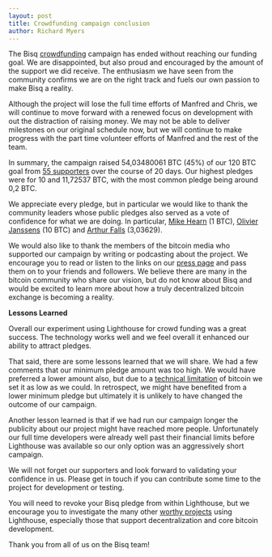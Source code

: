 ```yaml
---
layout: post
title: Crowdfunding campaign conclusion
author: Richard Myers
---
```


The Bisq [crowdfunding][1] campaign has ended without reaching our funding goal.  We are disappointed, but also proud and encouraged by the amount of the support we did receive.   The enthusiasm we have seen from the community confirms we are on the right track and fuels our own passion to make Bisq a reality.

Although the project will lose the full time efforts of Manfred and Chris, we will continue to move forward with a renewed focus on development with out the distraction of raising money.  We may not be able to deliver milestones on our original schedule now, but we will continue to make progress with the part time volunteer efforts of Manfred and the rest of the team.

In summary, the campaign raised 54,03480061 BTC (45%) of our 120 BTC goal from [55 supporters][2] over the course of 20 days.  Our highest pledges were for 10 and 11,72537 BTC, with the most common pledge being around 0,2 BTC.

We appreciate every pledge, but in particular we would like to thank the community leaders whose public pledges also served as a vote of confidence for what we are doing.  In particular, [Mike Hearn][3] (1 BTC), [Olivier Janssens][4] (10 BTC) and [Arthur Falls][5] (3,03629).

We would also like to thank the members of the bitcoin media who supported our campaign by writing or podcasting about the project.  We encourage you to read or listen to the links on our [press page][6] and pass them on to your friends and followers.  We believe there are many in the bitcoin community who share our vision, but do not know about Bisq and would be excited to learn more about how a truly decentralized bitcoin exchange is becoming a reality.

**Lessons Learned**

Overall our experiment using Lighthouse for crowd funding was a great success.   The technology works well and we feel overall it enhanced our ability to attract pledges.

That said, there are some lessons learned that we will share.  We had a few comments that our minimum pledge amount was too high.   We would have preferred a lower amount also, but due to a [technical limitation][7] of bitcoin we set it as low as we could.  In retrospect, we might have benefited from a lower minimum pledge but ultimately it is unlikely to have changed the outcome of our campaign.

Another lesson learned is that if we had run our campaign longer the publicity about our project might have reached more people.  Unfortunately our full time developers were already well past their financial limits before Lighthouse was available so our only option was an aggressively short campaign.

We will not forget our supporters and look forward to validating your confidence in us.   Please get in touch if you can  contribute some time to the project for development or testing.

You will need to revoke your Bisq pledge from within Lighthouse, but we encourage you to investigate the many other [worthy projects][8] using Lighthouse, especially those that support decentralization and core bitcoin development.

Thank you from all of us on the Bisq team!

[1]: /crowdfunding/
[2]: /funding-voices/
[3]: https://www.vinumeris.com/
[4]: http://www.reddit.com/r/Bitcoin/comments/2r9qha/im_olivier_janssens_running_for_bitcoin/
[5]: https://letstalkbitcoin.com/blog/category/beyond-bitcoin
[6]: /press/
[7]: https://www.vinumeris.com/lighthouse/faq#max-pledges
[8]: https://www.vinumeris.com/projects/welcome
